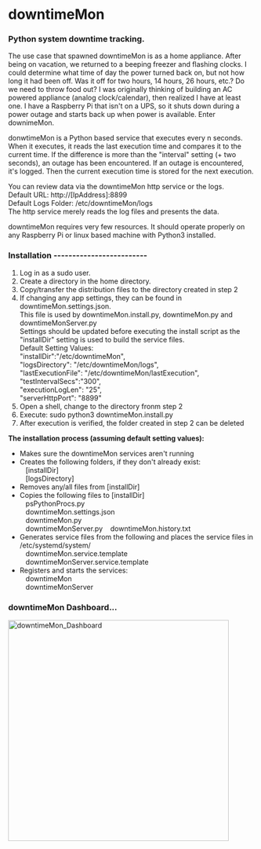 # downtimeMon
### Python system downtime tracking.

The use case that spawned downtimeMon is as a home appliance.  After being on vacation, we returned to a beeping freezer and flashing clocks. I could determine what time of day the power turned back on, but not how long it had been off.  Was it off for two hours, 14 hours, 26 hours, etc.? Do we need to throw food out? I was originally thinking of building an AC powered appliance (analog clock/calendar), then realized I have at least one.  I have a Raspberry Pi that isn't on a UPS, so it shuts down during a power outage and starts back up when power is available. Enter downimeMon.

donwtimeMon is a Python based service that executes every n seconds. When it executes, it reads the last execution time and compares it to the current time.  If the difference is more than the "interval" setting (+ two seconds), an outage has been encountered. If an outage is encountered, it's logged. Then the current execution time is stored for the next execution.

You can review data via the downtimeMon http service or the logs.  
Default URL:  http://[IpAddress]:8899  
Default Logs Folder:  /etc/downtimeMon/logs  
The http service merely reads the log files and presents the data.  

downtimeMon requires very few resources. It should operate properly on any Raspberry Pi or linux based machine with Python3 installed.

### Installation -------------------------
1) Log in as a sudo user.  
2) Create a directory in the home directory.  
3) Copy/transfer the distribution files to the directory created in step 2  
4) If changing any app settings, they can be found in downtimeMon.settings.json.  
   This file is used by downtimeMon.install.py, downtimeMon.py and downtimeMonServer.py  
   Settings should be updated before executing the install script as the "installDir" setting is used to build the service files.  
   Default Setting Values:  
     "installDir":"/etc/downtimeMon",  
     "logsDirectory": "/etc/downtimeMon/logs",  
     "lastExecutionFile": "/etc/downtimeMon/lastExecution",  
     "testIntervalSecs":"300",  
     "executionLogLen": "25",  
     "serverHttpPort": "8899"  
5) Open a shell, change to the directory fronm step 2  
6) Execute:  sudo python3 downtimeMon.install.py  
7) After execution is verified, the folder created in step 2 can be deleted  
  
  
**The installation process (assuming default setting values):**
- Makes sure the downtimeMon services aren't running  
- Creates the following folders, if they don't already exist:  
&nbsp;&nbsp;    [installDir]   
&nbsp;&nbsp;    [logsDirectory]   
- Removes any/all files from [installDir]  
- Copies the following files to [installDir]  
&nbsp;&nbsp;    psPythonProcs.py  
&nbsp;&nbsp;    downtimeMon.settings.json  
&nbsp;&nbsp;    downtimeMon.py  
&nbsp;&nbsp;    downtimeMonServer.py
&nbsp;&nbsp;    downtimeMon.history.txt  
- Generates service files from the following and places the service files in /etc/systemd/system/  
&nbsp;&nbsp;    downtimeMon.service.template  
&nbsp;&nbsp;    downtimeMonServer.service.template  
- Registers and starts the services:  
&nbsp;&nbsp;    downtimeMon  
&nbsp;&nbsp;    downtimeMonServer  

### downtimeMon Dashboard...  
<img width="450" alt="downtimeMon_Dashboard" src="https://github.com/user-attachments/assets/b78dd73d-338c-442b-b719-10dbbb6187ae" />

